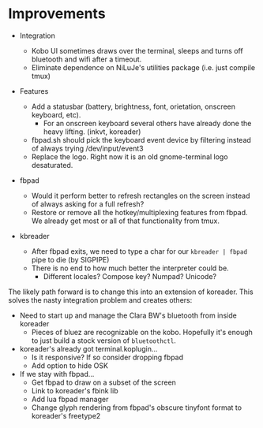 # Improvements

  - Integration
    - Kobo UI sometimes draws over the terminal, sleeps and turns off bluetooth and wifi after a timeout.
    - Eliminate dependence on NiLuJe's utilities package (i.e. just compile tmux)

  - Features
    - Add a statusbar (battery, brightness, font, orietation, onscreen keyboard, etc).
      - For an onscreen keyboard several others have already done the heavy lifting. (inkvt, koreader)
    - fbpad.sh should pick the keyboard event device by filtering instead of always trying /dev/input/event3
    - Replace the logo. Right now it is an old gnome-terminal logo desaturated.

  - fbpad
    - Would it perform better to refresh rectangles on the screen instead of always asking for a full refresh?
    - Restore or remove all the hotkey/multiplexing features from fbpad.
      We already get most or all of that functionality from tmux. 

  - kbreader
    - After fbpad exits, we need to type a char for our `kbreader | fbpad` pipe to die (by SIGPIPE)
    - There is no end to how much better the interpreter could be.
      - Different locales? Compose key? Numpad? Unicode? 

The likely path forward is to change this into an extension of koreader. 
This solves the nasty integration problem and creates others:
  - Need to start up and manage the Clara BW's bluetooth from inside koreader
    - Pieces of bluez are recognizable on the kobo. Hopefully it's enough to just build a stock version of `bluetoothctl`. 
  - koreader's already got terminal.koplugin... 
    - Is it responsive? If so consider dropping fbpad
    - Add option to hide OSK
  - If we stay with fbpad...
    - Get fbpad to draw on a subset of the screen
    - Link to koreader's fbink lib
    - Add lua fbpad manager
    - Change glyph rendering from fbpad's obscure tinyfont format to koreader's freetype2
